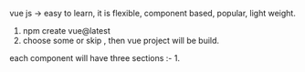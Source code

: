 vue js -> easy to learn, it is flexible, component based, popular, light weight.

1. npm create vue@latest
2. choose some or skip , then vue project will be build.

each component will have three sections :- 1. <script> 2. <template> 3.<style>

Text interpolation => allows us to display javascript expression or a varible within the markup or html.
syntax is -> {{js expression}}

we cant declare variable inside {{}}, we have to declare variable inside script tag.

Attribute binding -> html elements ko attribute dene ke liye hume yha alag syntax use krna pdta hai -

```
 <a v-bind:href="any variable name">vikas dagur<a/>
```

or
<a :href="myLink">hi hello<a/>

vue.js Reactivity -> it means framework can automatically uodate ui when the info behind it changes. it is similiar to useState() in react.
we have two functions : 1.reactive() 2. ref()

reactive() -> it is used to create reactive objects. reactive object ek esa object hai jo khudki properties me changes ko automatically detect kar leta hai, jisse ui me updates trigger hojate hai.
bas Object par kaam krega ,primitive datatypes nhi use kr skte.

syntax :-

1. sbse pehle reactive ko import kro vue se.
2. fir ek varible me uska reference lelo, and rective function me object define krdo.
   e.g - let intialState = reactive({count : 0})

ab ui par render krne template me likhenge, {{intialValue.count}}.

events lgane kisi bhi element par humko @ use krna pdega , jese agar kisi button pr click krne pr kya hota hai, yeh check krne humko @click use knra pdegaa.

ref() :- it is used to create a reactive reference to value.
reactive me reactive objects bnate hai, multiple reference data type use kr skte hai, lekin ref() me single values use krte hai.
ref me primitive or reference dono use kr skte hai.

computed properties -> special kind of varible jo automatically update kr lete khudko jab yeh dependent data me change dekhte hai.

`
const firstName = ref("vikas")
const lastName = ref("dagur")

const fullName = computed(() => firstName.value + " " + lastName.value)
`

conditional rendering ->
v-if, v-if-else, v-else

v-show -> agar yeh true hai to vo element dikhega vrna nhi dikhega.

v-for diretive -> it is just like a for loop in javascript. to iterate over array or object.

keys -> virtual dom hota hai vuejs me, efficiently way se dom update krne k liye ke element identification jaruri hai, isliye keys jaruri hai. keys diye bina vue ko entire DOM structure recreate krna pdega.

<p v-for="(person,index) in array" :key="index"><p/>

props -> ways to transfer data from parent components to child components
<ChildComponent name="vikas dagur"/> -> this is how we tranfer data to child component. to get data in child component we have to import data using defineProps(['name_of_prop'])


slot -> space in a component, allow to create reusable components that can accept diff content while maintaining a consistent structure.

ek component bnao uske andr slot tag lgao, and ek aur parent component bnao jiske andr child component ke andr kuch bhi data pass krdo. 


Fallback content in slot refers to the default content that is displayed when no content is provided for a particular slot.
parent ne kuch nhi bheja hai, fir bhi slot ke andar kuch meaningfull rhe , yeh uske liye use hota hai.

named slot is a way to assign a specific name of a slot in a component.
 

Provide & inject function -> 
context api ki trh hai. 
1. import provide function from vue js
2. import child component 
 syntax :- 

 provide("employeeName",'vikas')
 provide("age",20)

 to get data in child component we have to use inject function. 

1. import inject from vuejs

const var_name = inject("prop_name")

watchers -> automatically update the dom when underlying data changes. allows us to reactively watch for changes in a specific property or expression. 

syntax -> watch(source,callback,options)

source -> ref(), reactive object, array, getter function

callback -> the callback function is called whenever some data changes.

options -> immediate , deep, flush, onTrack 

Template refs -> is a way to create a reference to a child component, element, or a DOM element within a template. this allows us to access and manipulate the referenced object directly in your components logic.

refs are commonly used to interact with child components, triggers imperative actions, or access properties and methods of DOM elements.

